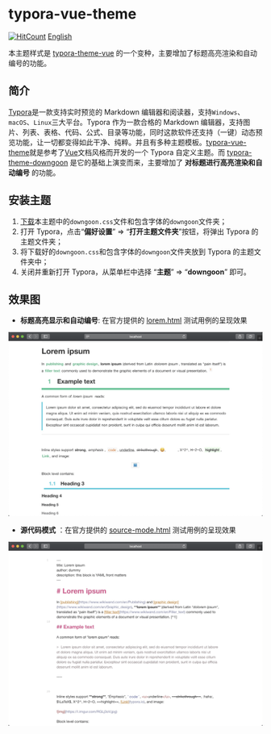 # typora-vue-theme
[![HitCount](http://hits.dwyl.io/downgoon/typora-theme-downgoon.svg)](http://hits.dwyl.io/downgoon/typora-theme-downgoon)
[English](README.md)

本主题样式是 [typora-theme-vue](https://github.com/blinkfox/typora-vue-theme) 的一个变种，主要增加了标题高亮渲染和自动编号的功能。



## 简介

[Typora](https://www.typora.io/)是一款支持实时预览的 Markdown 编辑器和阅读器，支持`Windows`、`macOS`、`Linux`三大平台。Typora 作为一款合格的 Markdown 编辑器，支持图片、列表、表格、代码、公式、目录等功能，同时这款软件还支持（一键）动态预览功能，让一切都变得如此干净、纯粹。并且有多种主题模板。[typora-vue-theme](https://github.com/blinkfox/typora-vue-theme)就是参考了[Vue](https://vuejs.org/)文档风格而开发的一个 Typora 自定义主题。而 [typora-theme-downgoon](https://github.com/downgoon/typora-theme-downgoon) 是它的基础上演变而来，主要增加了 **对标题进行高亮渲染和自动编号** 的功能。



## 安装主题

1. [下载](https://github.com/downgoon/typora-theme-downgoon/archive/master.zip)本主题中的`downgoon.css`文件和包含字体的`downgoon`文件夹；
2. 打开 Typora，点击“**偏好设置**” => “**打开主题文件夹**”按钮，将弹出 Typora 的主题文件夹；
3. 将下载好的`downgoon.css`和包含字体的`downgoon`文件夹放到 Typora 的主题文件夹中；
4. 关闭并重新打开 Typora，从菜单栏中选择 “**主题**” => “**downgoon**” 即可。



## 效果图

- **标题高亮显示和自动编号**: 在官方提供的  [lorem.html](https://github.com/typora/typora-theme-toolkit/blob/master/html-preview/html/lorem.html) 测试用例的呈现效果

![lorem-testing-headline](assets/downgoon-lorem-headline.png)


- **源代码模式** ：在官方提供的 [source-mode.html](https://github.com/typora/typora-theme-toolkit/blob/master/html-preview/html/source-mode.html) 测试用例的呈现效果

![lorem-testing-srcode](assets/downgoon-lorem-srccode.png)
